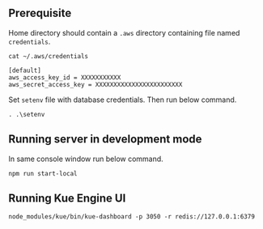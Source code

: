 ## Prerequisite
Home directory should contain a `.aws` directory containing file named `credentials`.

```cat ~/.aws/credentials```
```
[default]
aws_access_key_id = XXXXXXXXXXX
aws_secret_access_key = XXXXXXXXXXXXXXXXXXXXXXXX
```

Set `setenv` file with database credentials.
Then run below command.
```
. .\setenv
```

## Running server in development mode
In same console window run below command.
```
npm run start-local
```

## Running Kue Engine UI
```
node_modules/kue/bin/kue-dashboard -p 3050 -r redis://127.0.0.1:6379
```

